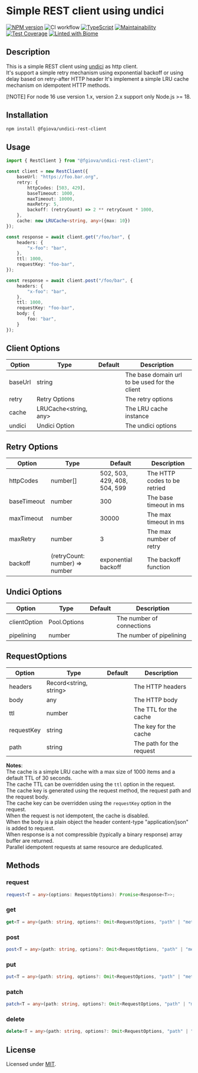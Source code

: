 # Simple REST client using undici

[![NPM version](https://img.shields.io/npm/v/@fgiova/undici-rest-client.svg?style=flat)](https://www.npmjs.com/package/@fgiova/undici-rest-client)
![CI workflow](https://github.com/fgiova/undici-rest-client/actions/workflows/node.js.yml/badge.svg)
[![TypeScript](https://img.shields.io/badge/%3C%2F%3E-TypeScript-%230074c1.svg)](http://www.typescriptlang.org/)
[![Maintainability](https://api.codeclimate.com/v1/badges/8dafdbda7ca292ca7d00/maintainability)](https://codeclimate.com/github/fgiova/undici-rest-client/maintainability)
[![Test Coverage](https://api.codeclimate.com/v1/badges/8dafdbda7ca292ca7d00/test_coverage)](https://codeclimate.com/github/fgiova/undici-rest-client/test_coverage)
[![Linted with Biome](https://img.shields.io/badge/Linted_with-Biome-60a5fa?style=flat&logo=biome)](https://biomejs.dev)


## Description
This is a simple REST client using [undici](https://www.npmjs.com/package/undici) as http client.<br>
It's support a simple retry mechanism using exponential backoff or using delay based on retry-after HTTP header 
It's implement a simple LRU cache mechanism on idempotent HTTP methods.

[!NOTE]
For node 16 use version 1.x, version 2.x support only Node.js >= 18.

## Installation

```bash
npm install @fgiova/undici-rest-client
```

## Usage

```typescript
import { RestClient } from "@fgiova/undici-rest-client";

const client = new RestClient({
    baseUrl: "https://foo.bar.org",
    retry: {
        httpCodes: [503, 429],
        baseTimeout: 1000,
        maxTimeout: 10000,
        maxRetry: 5,
        backoff: (retryCount) => 2 ** retryCount * 1000,
    },
	cache: new LRUCache<string, any>({max: 10})
});

const response = await client.get("/foo/bar", {
    headers: {
        "x-foo": "bar",
    },
    ttl: 1000,
    requestKey: "foo-bar",
});

const response = await client.post("/foo/bar", {
    headers: {
        "x-foo": "bar",
    },
    ttl: 1000,
    requestKey: "foo-bar",
    body: {
        foo: "bar",
    }
});
```

## Client Options
| Option  | Type                  | Default | Description                                   |
|---------|-----------------------|---------|-----------------------------------------------|
| baseUrl | string                |         | The base domain url to be used for the client |
| retry   | Retry Options         |         | The retry options                             |
| cache   | LRUCache<string, any> |         | The LRU cache instance                        |
| undici  | Undici Option         |         | The undici options                            |

## Retry Options
| Option          | Type                                | Default                      | Description                                   |
|-----------------|-------------------------------------|------------------------------|-----------------------------------------------|
| httpCodes       | number[]                            | 502, 503, 429, 408, 504, 599 | The HTTP codes to be retried                  |
| baseTimeout     | number                              | 300                          | The base timeout in ms                        |
| maxTimeout      | number                              | 30000                        | The max timeout in ms                         |
| maxRetry        | number                              | 3                            | The max number of retry                       |
| backoff         | (retryCount: number) => number      | exponential backoff          | The backoff function                          |

## Undici Options
| Option          | Type             | Default | Description                                   |
|-----------------|------------------|---------|-----------------------------------------------|
| clientOption    | Pool.Options     |         | The number of connections                     |
| pipelining      | number           |         | The number of pipelining                      |

## RequestOptions
| Option          | Type                                | Default | Description                                   |
|-----------------|-------------------------------------|---------|-----------------------------------------------|
| headers         | Record<string, string>              |         | The HTTP headers                              |
| body            | any                                 |         | The HTTP body                                 |
| ttl             | number                              |         | The TTL for the cache                         |
| requestKey      | string                              |         | The key for the cache                         |
| path            | string                              |         | The path for the request                      |


**Notes**:<br>
The cache is a simple LRU cache with a max size of 1000 items and a default TTL of 30 seconds.<br>
The cache TTL can be overridden using the `ttl` option in the request.<br>
The cache key is generated using the request method, the request path and the request body.<br>
The cache key can be overridden using the `requestKey` option in the request.<br>
When the request is not idempotent, the cache is disabled.<br>
When the body is a plain object the header content-type "application/json" is added to request.<br>
When response is a not compressible (typically a binary response) array buffer are returned.<br>
Parallel idempotent requests at same resource are deduplicated.<br>

## Methods
### request
```typescript
request<T = any>(options: RequestOptions): Promise<Response<T>>;
```
### get
```typescript
get<T = any>(path: string, options?: Omit<RequestOptions, "path" | "method" | "body" >): Promise<Response<T>>;
```
### post
```typescript
post<T = any>(path: string, options?: Omit<RequestOptions, "path" | "method">): Promise<Response<T>>;
```
### put
```typescript
put<T = any>(path: string, options?: Omit<RequestOptions, "path" | "method">): Promise<Response<T>>;
```
### patch
```typescript
patch<T = any>(path: string, options?: Omit<RequestOptions, "path" | "method">): Promise<Response<T>>;
```
### delete
```typescript
delete<T = any>(path: string, options?: Omit<RequestOptions, "path" | "method" | "body" | "ttl">): Promise<Response<T>>;
```

## License
Licensed under [MIT](./LICENSE).
